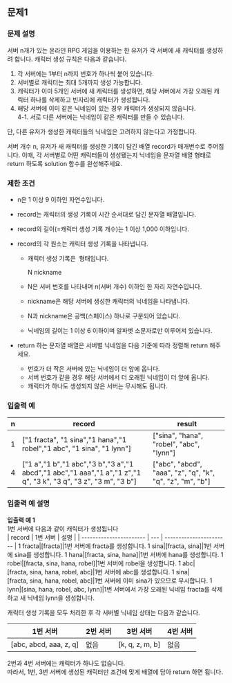## 문제1

### 문제 설명

서버 n개가 있는 온라인 RPG 게임을 이용하는 한 유저가 각 서버에 새 캐릭터를 생성하려 합니다. 캐릭터 생성 규칙은 다음과 같습니다.

1. 각 서버에는 1부터 n까지 번호가 하나씩 붙어 있습니다.
2. 서버별로 캐릭터는 최대 5개까지 생성 가능합니다.
3. 캐릭터가 이미 5개인 서버에 새 캐릭터를 생성하면, 해당 서버에서 가장 오래된 캐릭터 하나를 삭제하고 빈자리에 캐릭터가 생성됩니다.
4. 해당 서버에 이미 같은 닉네임이 있는 경우 캐릭터가 생성되지 않습니다.  
   4-1. 서로 다른 서버에는 닉네임이 같은 캐릭터를 만들 수 있습니다.

단, 다른 유저가 생성한 캐릭터들의 닉네임은 고려하지 않는다고 가정합니다.

서버 개수 n, 유저가 새 캐릭터를 생성한 기록이 담긴 배열 record가 매개변수로 주어집니다. 이때, 각 서버별로 어떤 캐릭터들이 생성됐는지 닉네임을 문자열 배열 형태로 return 하도록 solution 함수를 완성해주세요.

### 제한 조건

- n은 1 이상 9 이하인 자연수입니다.
- record는 캐릭터의 생성 기록이 시간 순서대로 담긴 문자열 배열입니다.
- record의 길이(=캐릭터 생성 기록 개수)는 1 이상 1,000 이하입니다.
- record의 각 원소는 캐릭터 생성 기록을 나타냅니다.

  - 캐릭터 생성 기록은  형태입니다.

    N nickname

  - N은 서버 번호를 나타내며 n(서버 개수) 이하인 한 자리 자연수입니다.
  - nickname은 해당 서버에 생성한 캐릭터의 닉네임을 나타냅니다.
  - N과 nickname은 공백(스페이스) 하나로 구분되어 있습니다.
  - 닉네임의 길이는 1 이상 6 이하이며 알파벳 소문자로만 이루어져 있습니다.

- return 하는 문자열 배열은 서버별 닉네임을 다음 기준에 따라 정렬해 return 해주세요.
  - 번호가 더 작은 서버에 있는 닉네임이 더 앞에 옵니다.
  - 서버 번호가 같을 경우 해당 서버에서 더 오래된 닉네임이 더 앞에 옵니다.
  - 캐릭터가 하나도 생성되지 않은 서버는 무시해도 됩니다.

### 입출력 예

| n   | record                                                                                                          | result                                                    |
| --- | --------------------------------------------------------------------------------------------------------------- | --------------------------------------------------------- |
| 1   | ["1 fracta", "1 sina","1 hana","1 robel","1 abc", "1 sina", "1 lynn"]                                           | ["sina", "hana", "robel", "abc", "lynn"]                  |
| 4   | ["1 a","1 b","1 abc","3 b","3 a","1 abcd","1 abc","1 aaa","1 a","1 z","1 q", "3 k", "3 q", "3 z", "3 m", "3 b"] | ["abc", "abcd", "aaa", "z", "q", "k", "q", "z", "m", "b"] |

### 입출력 예 설명

**입출력 예 1**  
1번 서버에 다음과 같이 캐릭터가 생성됩니다  
| record | 1번 서버 | 설명 |
| ----------------------- | --- | ----------------------- |
1 fracta|[fracta]|1번 서버에 fracta를 생성합니다.
1 sina|[fracta, sina]|1번 서버에 sina를 생성합니다.
1 hana|[fracta, sina, hana]|1번 서버에 hana를 생성합니다.
1 robel|[fracta, sina, hana, robel]|1번 서버에 robel을 생성합니다.
1 abc|[fracta, sina, hana, robel, abc]|1번 서버에 abc를 생성합니다.
1 sina|[fracta, sina, hana, robel, abc]|1번 서버에 이미 sina가 있으므로 무시합니다.
1 lynn|[sina, hana, robel, abc, lynn]|1번 서버에서 가장 오래된 닉네임 fracta를 삭제하고 새 닉네임 lynn을 생성합니다.

캐릭터 생성 기록을 모두 처리한 후 각 서버별 닉네임 상태는 다음과 같습니다.

| 1번 서버               | 2번 서버 | 3번 서버        | 4번 서버 |
| ---------------------- | -------- | --------------- | -------- |
| [abc, abcd, aaa, z, q] | 없음     | [k, q, z, m, b] | 없음     |

2번과 4번 서버에는 캐릭터가 하나도 없습니다.  
따라서, 1번, 3번 서버에 생성된 캐릭터만 조건에 맞게 배열에 담아 return 하면 됩니다.
